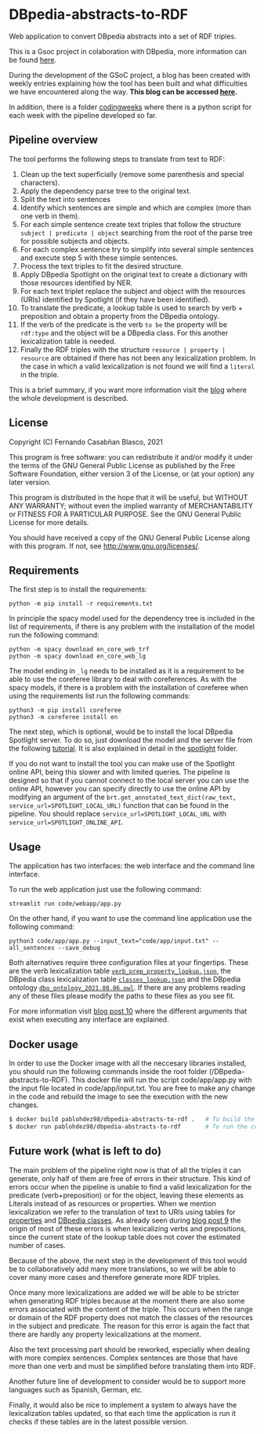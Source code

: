 # DBpedia-abstracts-to-RDF
Web application to convert DBpedia abstracts into a set of RDF triples.

This is a Gsoc project in colaboration with DBpedia, more information can be found [here][1].

During the development of the GSoC project, a blog has been created with weekly entries explaining how the tool has been built and what difficulties we have encountered along the way. **This blog can be accessed [here][2].**

In addition, there is a folder [codingweeks][3] where there is a python script for each week with the pipeline developed so far.

## Pipeline overview 
The tool performs the following steps to translate from text to RDF:
1.  Clean up the text superficially (remove some parenthesis and special characters).
2.  Apply the dependency parse tree to the original text.
3.  Split the text into sentences
4.  Identify which sentences are simple and which are complex (more than one verb in them).
5.  For each simple sentence create text triples that follow the structure `subject | predicate | object` searching from the root of the parse tree for possible subjects and objects.
6.  For each complex sentence try to simplify into several simple sentences and execute step 5 with these simple sentences.
7.  Process the text triples to fit the desired structure.
8.  Apply DBpedia Spotlight on the original text to create a dictionary with those resources identified by NER.
9.  For each text triplet replace the subject and object with the resources (URIs) identified by Spotlight (if they have been identified).
10. To translate the predicate, a lookup table is used to search by verb + preposition and obtain a property from the DBpedia ontology.
11. If the verb of the predicate is the verb `to be` the property will be `rdf:type` and the object will be a DBpedia class. For this another lexicalization table is needed.
12. Finally the RDF triples with the structure `resource | property | resource` are obtained if there has not been any lexicalization problem. In the case in which a valid lexicalization is not found we will find a `literal` in the triple.

This is a brief summary, if you want more information visit the [blog][2] where the whole development is described.

## License
Copyright (C) Fernando Casabñan Blasco, 2021

This program is free software: you can redistribute it and/or modify it under the terms of the GNU General Public License as published by the Free Software Foundation, either version 3 of the License, or (at your option) any later version.

This program is distributed in the hope that it will be useful, but WITHOUT ANY WARRANTY; without even the implied warranty of MERCHANTABILITY or FITNESS FOR A PARTICULAR PURPOSE. See the GNU General Public License for more details.

You should have received a copy of the GNU General Public License along with this program. If not, see http://www.gnu.org/licenses/.

## Requirements
The first step is to install the requirements:
```console
python -m pip install -r requirements.txt
```

In principle the spacy model used for the dependency tree is included in the list of requirements, if there is any problem with the installation of the model run the following command:
```console
python -m spacy download en_core_web_trf
python -m spacy download en_core_web_lg
```

The model ending in `_lg` needs to be installed as it is a requirement to be able to use the coreferee library to deal with coreferences.
As with the spacy models, if there is a problem with the installation of coreferee when using the requirements list run the following commands:
```console
python3 -m pip install coreferee
python3 -m coreferee install en
```

The next step, which is optional, would be to install the local DBpedia Spotlight server. To do so, just download the model and the server file from the following [tutorial][7]. It is also explained in detail in the [spotlight][8] folder.

If you do not want to install the tool you can make use of the Spotlight online API, being this slower and with limited queries. The pipeline is designed so that if you cannot connect to the local server you can use the online API, however you can specify directly to use the online API by modifying an argument of the `brt.get_annotated_text_dict(raw_text, service_url=SPOTLIGHT_LOCAL_URL)` function that can be found in the pipeline.
You should replace `service_url=SPOTLIGHT_LOCAL_URL` with `service_url=SPOTLIGHT_ONLINE_API`.

## Usage
The application has two interfaces: the web interface and the command line interface.

To run the web application just use the following command:
```console
streamlit run code/webapp/app.py
```

On the other hand, if you want to use the command line application use the following command:
```console
python3 code/app/app.py --input_text="code/app/input.txt" --all_sentences --save_debug
```

Both alternatives require three configuration files at your fingertips. These are the verb lexicalization table [`verb_prep_property_lookup.json`][4], the DBpedia class lexicalization table [`classes_lookup.json`][5] and the DBpedia ontology [`dbo_ontology_2021.08.06.owl`][10]. If there are any problems reading any of these files please modify the paths to these files as you see fit.

For more information visit [blog post 10][9] where the different arguments that exist when executing any interface are explained.

## Docker usage
In order to use the Docker image with all the neccesary libraries installed, you should run the following commands inside the root folder (/DBpedia-abstracts-to-RDF). This docker file will run the script code/app/app.py with the input file located in code/app/input.txt. You are free to make any change in the code and rebuild the image to see the execution with the new changes.
```bash
$ docker build pablohdez98/dbpedia-abstracts-to-rdf .   # To build the image with the last code changes
$ docker run pablohdez98/dbpedia-abstracts-to-rdf       # To run the code
```

## Future work (what is left to do)
The main problem of the pipeline right now is that of all the triples it can generate, only half of them are free of errors in their structure. This kind of errors occur when the pipeline is unable to find a valid lexicalization for the predicate (verb+preposition) or for the object, leaving these elements as Literals instead of as resources or properties.
When we mention lexicalization we refer to the translation of text to URIs using tables for [properties][4] and [DBpedia classes][5].
As already seen during [blog post 9][6] the origin of most of these errors is when lexicalizing verbs and prepositions, since the current state of the lookup table does not cover the estimated number of cases.

Because of the above, the next step in the development of this tool would be to collaboratively add many more translations, so we will be able to cover many more cases and therefore generate more RDF triples.

Once many more lexicalizations are added we will be able to be stricter when generating RDF triples because at the moment there are also some errors associated with the content of the triple. This occurs when the range or domain of the RDF property does not match the classes of the resources in the subject and predicate. The reason for this error is again the fact that there are hardly any property lexicalizations at the moment.

Also the text processing part should be reworked, especially when dealing with more complex sentences. Complex sentences are those that have more than one verb and must be simplified before translating them into RDF.

Another future line of development to consider would be to support more languages such as Spanish, German, etc.

Finally, it would also be nice to implement a system to always have the lexicalization tables updated, so that each time the application is run it checks if these tables are in the latest possible version.

[1]: https://summerofcode.withgoogle.com/projects/#6560166180290560
[2]: https://fcabla.github.io/DBpedia-abstracts-to-RDF/
[3]: https://github.com/Fcabla/DBpedia-abstracts-to-RDF/tree/main/code/codingweeks
[4]: https://github.com/Fcabla/DBpedia-abstracts-to-RDF/blob/main/datasets/verb_prep_property_lookup.json
[5]: https://github.com/Fcabla/DBpedia-abstracts-to-RDF/blob/main/datasets/classes_lookup.json
[6]: https://fcabla.github.io/DBpedia-abstracts-to-RDF/coding-week9
[7]: https://github.com/dbpedia-spotlight/dbpedia-spotlight/wiki/Run-from-a-JAR
[8]: https://github.com/Fcabla/DBpedia-abstracts-to-RDF/tree/main/spotlight
[9]: https://fcabla.github.io/DBpedia-abstracts-to-RDF/coding-week10
[10]: https://github.com/Fcabla/DBpedia-abstracts-to-RDF/blob/main/datasets/dbo_ontology_2021.08.06.owl
